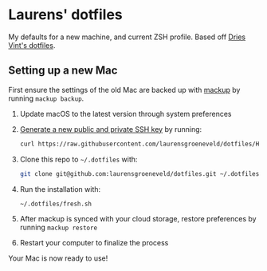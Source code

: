 # Laurens' dotfiles
My defaults for a new machine, and current ZSH profile. Based off [Dries Vint's dotfiles](https://github.com/driesvints/dotfiles).

## Setting up a new Mac
First ensure the settings of the old Mac are backed up with [mackup](https://github.com/lra/mackup) by running `mackup backup`.

1. Update macOS to the latest version through system preferences
2. [Generate a new public and private SSH key](https://docs.github.com/en/github/authenticating-to-github/generating-a-new-ssh-key-and-adding-it-to-the-ssh-agent) by running:

   ```zsh
   curl https://raw.githubusercontent.com/laurensgroeneveld/dotfiles/HEAD/ssh.sh | sh -s "<your-email-address>"
   ```

3. Clone this repo to `~/.dotfiles` with:

    ```zsh
    git clone git@github.com:laurensgroeneveld/dotfiles.git ~/.dotfiles
    ```

4. Run the installation with:

    ```zsh
    ~/.dotfiles/fresh.sh
    ```

5. After mackup is synced with your cloud storage, restore preferences by running `mackup restore`
6. Restart your computer to finalize the process

Your Mac is now ready to use!
